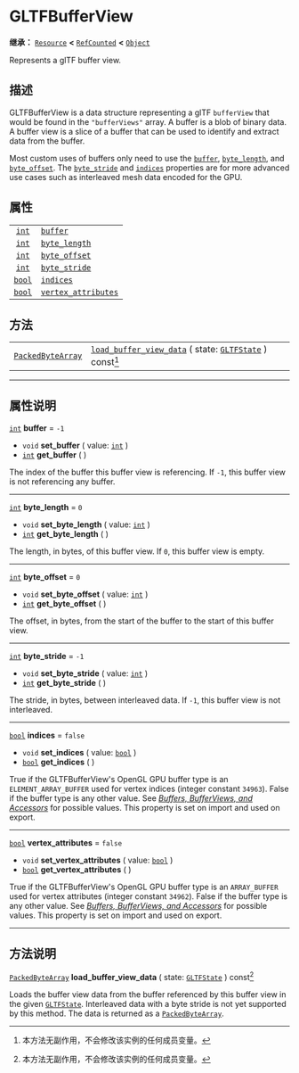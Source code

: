 <!-- ⚠ 请勿编辑本文件 ⚠ -->
<!-- 本文档使用脚本从 WeDot 引擎源码仓库生成。 -->
<!-- 生成脚本：https://github.com/WeDot-Engine/WeDot/tree/master/doc/tools/make_md.py； -->
<!-- 原文件：https://github.com/WeDot-Engine/WeDot/tree/master/modules/gltf/doc_classes/GLTFBufferView.xml。 -->

<div id="_class_gltfbufferview"></div>

# GLTFBufferView

**继承：** [`Resource`](class_resource.md) **<** [`RefCounted`](class_refcounted.md) **<** [`Object`](class_object.md)

Represents a glTF buffer view.

## 描述

GLTFBufferView is a data structure representing a glTF `bufferView` that would be found in the `"bufferViews"` array. A buffer is a blob of binary data. A buffer view is a slice of a buffer that can be used to identify and extract data from the buffer.

Most custom uses of buffers only need to use the [`buffer`](class_gltfbufferview.md#class_gltfbufferview_property_buffer), [`byte_length`](class_gltfbufferview.md#class_gltfbufferview_property_byte_length), and [`byte_offset`](class_gltfbufferview.md#class_gltfbufferview_property_byte_offset). The [`byte_stride`](class_gltfbufferview.md#class_gltfbufferview_property_byte_stride) and [`indices`](class_gltfbufferview.md#class_gltfbufferview_property_indices) properties are for more advanced use cases such as interleaved mesh data encoded for the GPU.

## 属性

|||
|:-:|:--|
| [`int`](class_int.md)   | [`buffer`](class_gltfbufferview.md#class_gltfbufferview_property_buffer)                       | ``-1``    |
| [`int`](class_int.md)   | [`byte_length`](class_gltfbufferview.md#class_gltfbufferview_property_byte_length)             | ``0``     |
| [`int`](class_int.md)   | [`byte_offset`](class_gltfbufferview.md#class_gltfbufferview_property_byte_offset)             | ``0``     |
| [`int`](class_int.md)   | [`byte_stride`](class_gltfbufferview.md#class_gltfbufferview_property_byte_stride)             | ``-1``    |
| [`bool`](class_bool.md) | [`indices`](class_gltfbufferview.md#class_gltfbufferview_property_indices)                     | ``false`` |
| [`bool`](class_bool.md) | [`vertex_attributes`](class_gltfbufferview.md#class_gltfbufferview_property_vertex_attributes) | ``false`` |

## 方法

|||
|:-:|:--|
| [`PackedByteArray`](class_packedbytearray.md) | [`load_buffer_view_data`](class_gltfbufferview.md#class_gltfbufferview_method_load_buffer_view_data) ( state: [`GLTFState`](class_gltfstate.md) ) const[^const] |

<!-- rst-class:: classref-section-separator -->

---

## 属性说明

<div id="_class_gltfbufferview_property_buffer"></div>

[`int`](class_int.md) **buffer** = ``-1`` <div id="class_gltfbufferview_property_buffer"></div>

- `void` **set_buffer** ( value: [`int`](class_int.md) )
- [`int`](class_int.md) **get_buffer** ( )

The index of the buffer this buffer view is referencing. If `-1`, this buffer view is not referencing any buffer.

<!-- rst-class:: classref-item-separator -->

---

<div id="_class_gltfbufferview_property_byte_length"></div>

[`int`](class_int.md) **byte_length** = ``0`` <div id="class_gltfbufferview_property_byte_length"></div>

- `void` **set_byte_length** ( value: [`int`](class_int.md) )
- [`int`](class_int.md) **get_byte_length** ( )

The length, in bytes, of this buffer view. If `0`, this buffer view is empty.

<!-- rst-class:: classref-item-separator -->

---

<div id="_class_gltfbufferview_property_byte_offset"></div>

[`int`](class_int.md) **byte_offset** = ``0`` <div id="class_gltfbufferview_property_byte_offset"></div>

- `void` **set_byte_offset** ( value: [`int`](class_int.md) )
- [`int`](class_int.md) **get_byte_offset** ( )

The offset, in bytes, from the start of the buffer to the start of this buffer view.

<!-- rst-class:: classref-item-separator -->

---

<div id="_class_gltfbufferview_property_byte_stride"></div>

[`int`](class_int.md) **byte_stride** = ``-1`` <div id="class_gltfbufferview_property_byte_stride"></div>

- `void` **set_byte_stride** ( value: [`int`](class_int.md) )
- [`int`](class_int.md) **get_byte_stride** ( )

The stride, in bytes, between interleaved data. If `-1`, this buffer view is not interleaved.

<!-- rst-class:: classref-item-separator -->

---

<div id="_class_gltfbufferview_property_indices"></div>

[`bool`](class_bool.md) **indices** = ``false`` <div id="class_gltfbufferview_property_indices"></div>

- `void` **set_indices** ( value: [`bool`](class_bool.md) )
- [`bool`](class_bool.md) **get_indices** ( )

True if the GLTFBufferView's OpenGL GPU buffer type is an `ELEMENT_ARRAY_BUFFER` used for vertex indices (integer constant `34963`). False if the buffer type is any other value. See [*Buffers, BufferViews, and Accessors*](https://github.com/KhronosGroup/glTF-Tutorials/blob/master/gltfTutorial/gltfTutorial_005_BuffersBufferViewsAccessors.md) for possible values. This property is set on import and used on export.

<!-- rst-class:: classref-item-separator -->

---

<div id="_class_gltfbufferview_property_vertex_attributes"></div>

[`bool`](class_bool.md) **vertex_attributes** = ``false`` <div id="class_gltfbufferview_property_vertex_attributes"></div>

- `void` **set_vertex_attributes** ( value: [`bool`](class_bool.md) )
- [`bool`](class_bool.md) **get_vertex_attributes** ( )

True if the GLTFBufferView's OpenGL GPU buffer type is an `ARRAY_BUFFER` used for vertex attributes (integer constant `34962`). False if the buffer type is any other value. See [*Buffers, BufferViews, and Accessors*](https://github.com/KhronosGroup/glTF-Tutorials/blob/master/gltfTutorial/gltfTutorial_005_BuffersBufferViewsAccessors.md) for possible values. This property is set on import and used on export.

<!-- rst-class:: classref-section-separator -->

---

## 方法说明

<div id="_class_gltfbufferview_method_load_buffer_view_data"></div>

[`PackedByteArray`](class_packedbytearray.md) **load_buffer_view_data** ( state: [`GLTFState`](class_gltfstate.md) ) const[^const]<div id="class_gltfbufferview_method_load_buffer_view_data"></div>

Loads the buffer view data from the buffer referenced by this buffer view in the given [`GLTFState`](class_gltfstate.md). Interleaved data with a byte stride is not yet supported by this method. The data is returned as a [`PackedByteArray`](class_packedbytearray.md).

[^virtual]: 本方法通常需要用户覆盖才能生效。
[^const]: 本方法无副作用，不会修改该实例的任何成员变量。
[^vararg]: 本方法除了能接受在此处描述的参数外，还能够继续接受任意数量的参数。
[^constructor]: 本方法用于构造某个类型。
[^static]: 调用本方法无需实例，可直接使用类名进行调用。
[^operator]: 本方法描述的是使用本类型作为左操作数的有效运算符。
[^bitfield]: 这个值是由下列位标志构成位掩码的整数。
[^void]: 无返回值。
